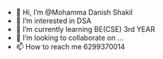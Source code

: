 - 👋 Hi, I’m @Mohamma Danish Shakil
- 👀 I’m interested in DSA
- 🌱 I’m currently learning BE(CSE) 3rd YEAR
- 💞️ I’m looking to collaborate on ...
- 📫 How to reach me 6299370014

<!---
DanishDSA123/DanishDSA123 is a ✨ special ✨ repository because its `README.md` (this file) appears on your GitHub profile.
You can click the Preview link to take a look at your changes.
--->
